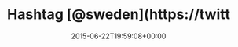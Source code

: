 ---
retweeted: false
source: <a href="http://twitter.com/download/android" rel="nofollow">Twitter for Android</a>
entities:
  user_mentions:
  - name: Sweden
    screen_name: Sweden
    indices:
    - '8'
    - '15'
    id_str: '20927633'
    id: '20927633'
  urls: []
  symbols: []
  media:
  - expanded_url: https://twitter.com/bascht/status/613073755745722368/photo/1
    indices:
    - '17'
    - '39'
    url: http://t.co/sXoIDqZDp3
    media_url: http://pbs.twimg.com/media/CIITScxVAAAJDnl.jpg
    id_str: '613073706957471744'
    id: '613073706957471744'
    media_url_https: https://pbs.twimg.com/media/CIITScxVAAAJDnl.jpg
    sizes:
      large:
        w: '579'
        h: '1024'
        resize: fit
      medium:
        w: '579'
        h: '1024'
        resize: fit
      small:
        w: '384'
        h: '680'
        resize: fit
      thumb:
        w: '150'
        h: '150'
        resize: crop
    type: photo
    display_url: pic.twitter.com/sXoIDqZDp3
  hashtags: []
display_text_range:
- '0'
- '39'
favorite_count: '0'
id_str: '613073755745722368'
truncated: false
retweet_count: '0'
id: '613073755745722368'
possibly_sensitive: false
created_at: Mon Jun 22 19:59:08 +0000 2015
favorited: false
full_text: Hashtag [@sweden](https://twitter.com/sweden).
lang: sv
extended_entities:
  media:
  - expanded_url: https://twitter.com/bascht/status/613073755745722368/photo/1
    indices:
    - '17'
    - '39'
    url: http://t.co/sXoIDqZDp3
    media_url: http://pbs.twimg.com/media/CIITScxVAAAJDnl.jpg
    id_str: '613073706957471744'
    id: '613073706957471744'
    media_url_https: https://pbs.twimg.com/media/CIITScxVAAAJDnl.jpg
    sizes:
      large:
        w: '579'
        h: '1024'
        resize: fit
      medium:
        w: '579'
        h: '1024'
        resize: fit
      small:
        w: '384'
        h: '680'
        resize: fit
      thumb:
        w: '150'
        h: '150'
        resize: crop
    type: photo
    display_url: pic.twitter.com/sXoIDqZDp3
  - expanded_url: https://twitter.com/bascht/status/613073755745722368/photo/1
    indices:
    - '17'
    - '39'
    url: http://t.co/sXoIDqZDp3
    media_url: http://pbs.twimg.com/media/CIITSrwUwAAZTF5.jpg
    id_str: '613073710979792896'
    id: '613073710979792896'
    media_url_https: https://pbs.twimg.com/media/CIITSrwUwAAZTF5.jpg
    sizes:
      small:
        w: '680'
        h: '384'
        resize: fit
      large:
        w: '1024'
        h: '579'
        resize: fit
      thumb:
        w: '150'
        h: '150'
        resize: crop
      medium:
        w: '1024'
        h: '579'
        resize: fit
    type: photo
    display_url: pic.twitter.com/sXoIDqZDp3
  - expanded_url: https://twitter.com/bascht/status/613073755745722368/photo/1
    indices:
    - '17'
    - '39'
    url: http://t.co/sXoIDqZDp3
    media_url: http://pbs.twimg.com/media/CIITUe2UAAAb1-l.jpg
    id_str: '613073741874987008'
    id: '613073741874987008'
    media_url_https: https://pbs.twimg.com/media/CIITUe2UAAAb1-l.jpg
    sizes:
      medium:
        w: '1024'
        h: '579'
        resize: fit
      thumb:
        w: '150'
        h: '150'
        resize: crop
      large:
        w: '1024'
        h: '579'
        resize: fit
      small:
        w: '680'
        h: '384'
        resize: fit
    type: photo
    display_url: pic.twitter.com/sXoIDqZDp3
tags:
- pesos:twitter
date: '2015-06-22T19:59:08+00:00'
src: https://twitter.com/bascht/status/613073755745722368
original_url: https://twitter.com/bascht/status/613073755745722368
type: twitter_tweet
media_url: https://img.bascht.com/twitter/pbs.twimg.com/media/CIITScxVAAAJDnl.jpg
text: Hashtag [@sweden](https://twitter.com/sweden).
title: Hashtag [@sweden](https://twitt

---